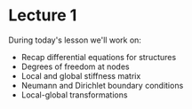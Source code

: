 # Lecture 1
During today's lesson we'll work on:
- Recap differential equations for structures
- Degrees of freedom at nodes
- Local and global stiffness matrix
- Neumann and Dirichlet boundary conditions
- Local-global transformations